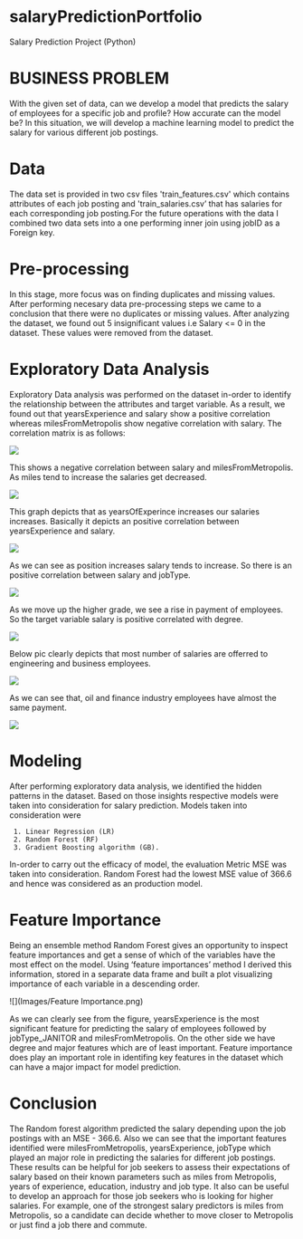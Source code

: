 # salaryPredictionPortfolio
Salary Prediction Project (Python)


# BUSINESS PROBLEM
  
  With the given set of data, can we develop a model that predicts the salary of employees for a specific job and profile? How accurate can the model be? 
  In this situation, we will develop a machine learning model to predict the salary for various different job postings.
  
# Data 

 The data set is provided in two csv files 'train_features.csv' which contains attributes of each job posting and 'train_salaries.csv’ that has salaries for each corresponding job posting.For the future operations with the data I combined two data sets into a one performing inner join using jobID as a Foreign key.
 
# Pre-processing 

  In this stage, more focus was on finding duplicates and missing values. After performing necesary data pre-processing steps we came to a conclusion that there were no duplicates or missing values. After analyzing the dataset, we found out 5 insignificant values i.e Salary <= 0 in the dataset. These values were removed from the dataset.
  
# Exploratory Data Analysis

  Exploratory Data analysis was performed on the dataset in-order to identify the relationship between the attributes and target variable. As a result, we found out that yearsExperience and salary show a positive correlation whereas milesFromMetropolis show negative correlation with salary. The correlation matrix is as follows:
   
![](Images/Corr_matrix.png)
 
This shows a negative correlation between salary and milesFromMetropolis. As miles tend to increase the salaries get decreased.

![](Images/yearsExperience.png)
 
This graph depicts that as yearsOfExperince increases our salaries increases. Basically it depicts an positive correlation between yearsExperience and salary.

![](Images/milesFromMetropolis.png)

As we can see as position increases salary tends to increase. So there is an positive correlation between salary and jobType.

![](Images/jobType.png)

As we move up the higher grade, we see a rise in payment of employees. So the target variable salary is positive correlated with degree.

![](Images/degree.png)

Below pic clearly depicts that most number of salaries are offerred to engineering and business employees.

![](Images/major.png)

As we can see that, oil and finance industry employees have almost the same payment. 

![](Images/industry.png)

# Modeling

 After performing exploratory data analysis, we identified the hidden patterns in the dataset. Based on those insights respective models were taken into consideration for salary prediction. Models taken into consideration were 
 
     1. Linear Regression (LR)
     2. Random Forest (RF) 
     3. Gradient Boosting algorithm (GB). 
  
 In-order to carry out the efficacy of model, the evaluation Metric MSE was taken into consideration. Random Forest had the lowest MSE value of 366.6 and hence was considered as an production model.

# Feature Importance

 Being an ensemble method Random Forest gives an opportunity to inspect feature importances and get a sense of which of the variables have the most effect on the model. Using ‘feature importances’ method I derived this information, stored in a separate data frame and built a plot visualizing importance of each variable in a descending order.

![](Images/Feature Importance.png)

 As we can clearly see from the figure, yearsExperience is the most significant feature for predicting the salary of employees followed by jobType_JANITOR and milesFromMetropolis. On the other side we have degree and major features which are of least important. Feature importance does play an important role in identifing key features in the dataset which can have a major impact for model prediction.
 
# Conclusion

The Random forest algorithm predicted the salary depending upon the job postings with an MSE - 366.6. Also we can see that the important features identified were milesFromMetropolis, yearsExperience, jobType which played an major role in predicting the salaries for different job postings. These results can be helpful for job seekers to assess their expectations of salary based on their known parameters such as miles from Metropolis, years of experience, education, industry and job type. It also can be useful to develop an approach for those job seekers who is looking for higher salaries. For example, one of the strongest salary predictors is miles from Metropolis, so a candidate can decide whether to move closer to Metropolis or just find a job there and commute.




